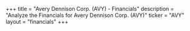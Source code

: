 +++
title = "Avery Dennison Corp. (AVY) - Financials"
description = "Analyze the Financials for Avery Dennison Corp. (AVY)"
ticker = "AVY"
layout = "financials"
+++

